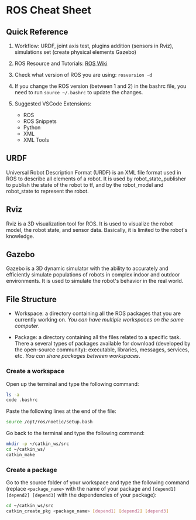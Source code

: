 # ROS Cheat Sheet

## Quick Reference

1. Workflow: URDF, joint axis test, plugins addition (sensors in Rviz), simulations set (create physical elements Gazebo)

2. ROS Resource and Tutorials: [ROS Wiki](http://wiki.ros.org/ROS/Tutorials)

3. Check what version of ROS you are using: `rosversion -d`

4. If you change the ROS version (between 1 and 2) in the bashrc file, you need to run `source ~/.bashrc` to update the changes.

5. Suggested VSCode Extensions:
    - ROS
    - ROS Snippets
    - Python
    - XML
    - XML Tools

## URDF

Universal Robot Description Format (URDF) is an XML file format used in ROS to describe all elements of a robot. It is used by robot_state_publisher to publish the state of the robot to tf, and by the robot_model and robot_state to represent the robot.

## Rviz

Rviz is a 3D visualization tool for ROS. It is used to visualize the robot model, the robot state, and sensor data. Basically, it is limited to the robot's knowledge.

## Gazebo

Gazebo is a 3D dynamic simulator with the ability to accurately and efficiently simulate populations of robots in complex indoor and outdoor environments. It is used to simulate the robot's behavior in the real world.

## File Structure

-  Workspace: a directory containing all the ROS packages that you are currently working on. *You can have multiple workspaces on the same computer*.

- Package: a directory containing all the files related to a specific task. There a several types of packages available for download (developed by the open-source community): executable, libraries, messages, services, etc. *You can share packages between workspaces*.

### Create a workspace

Open up the terminal and type the following command:

```bash
ls -a
code .bashrc
```

Paste the following lines at the end of the file:

```bash
source /opt/ros/noetic/setup.bash
```

Go back to the terminal and type the following command:

```bash
mkdir -p ~/catkin_ws/src
cd ~/catkin_ws/
catkin_make
```

### Create a package

Go to the source folder of your workspace and type the following command (replace `<package_name>` with the name of your package and `[depend1] [depend2] [depend3]` with the dependencies of your package):

```bash
cd ~/catkin_ws/src
catkin_create_pkg <package_name> [depend1] [depend2] [depend3]
```